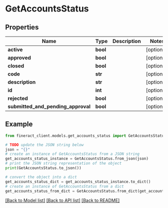 # GetAccountsStatus


## Properties

Name | Type | Description | Notes
------------ | ------------- | ------------- | -------------
**active** | **bool** |  | [optional] 
**approved** | **bool** |  | [optional] 
**closed** | **bool** |  | [optional] 
**code** | **str** |  | [optional] 
**description** | **str** |  | [optional] 
**id** | **int** |  | [optional] 
**rejected** | **bool** |  | [optional] 
**submitted_and_pending_approval** | **bool** |  | [optional] 

## Example

```python
from fineract_client.models.get_accounts_status import GetAccountsStatus

# TODO update the JSON string below
json = "{}"
# create an instance of GetAccountsStatus from a JSON string
get_accounts_status_instance = GetAccountsStatus.from_json(json)
# print the JSON string representation of the object
print(GetAccountsStatus.to_json())

# convert the object into a dict
get_accounts_status_dict = get_accounts_status_instance.to_dict()
# create an instance of GetAccountsStatus from a dict
get_accounts_status_from_dict = GetAccountsStatus.from_dict(get_accounts_status_dict)
```
[[Back to Model list]](../README.md#documentation-for-models) [[Back to API list]](../README.md#documentation-for-api-endpoints) [[Back to README]](../README.md)


